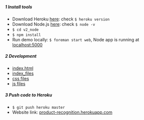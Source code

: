 ##### 1 Install tools
- Download Heroku [here](https://toolbelt.heroku.com/): check `$ heroku version`
- Download Node.js [here](https://nodejs.org/en/download/): check `$ node -v`
- `$ cd v2_node`
- `$ npm install`
- Run demo locally: `$ foreman start web`, Node app is running at [localhost:5000](http://localhost:5000/)  

##### 2 Development
- [index.html](v2_node/views/index.html)
- [index_files](v2_node/public/index_files)
- [css files](v2_node/public/css)
- [js files](v2_node/public/js)

##### 3 Push code to Heroku
- `$ git push heroku master` 
- Website link: [product-recognition.herokuapp.com](http://product-recognition.herokuapp.com)

